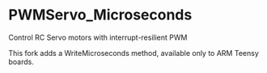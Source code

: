 # PWMServo_Microseconds
Control RC Servo motors with interrupt-resilient PWM

This fork adds a WriteMicroseconds method, available only to ARM Teensy boards.
